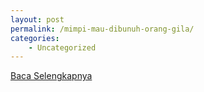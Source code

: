 ```yaml
---
layout: post
permalink: /mimpi-mau-dibunuh-orang-gila/
categories:
    - Uncategorized
---
```


[Baca Selengkapnya](/06)